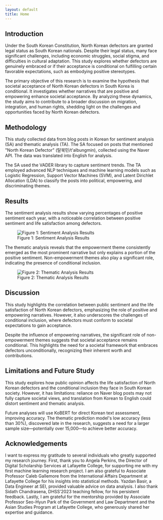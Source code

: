```yaml
---
layout: default
title: Home
---
```


<!-- Introduction Section -->
<section id="introduction" class="section bg-light">
  <div class="container">
    <h2>Introduction</h2>
    <p>
      Under the South Korean Constitution, North Korean defectors are granted legal status as South Korean nationals. Despite their legal status, many face significant challenges, including economic struggles, social stigma, and difficulties in cultural adaptation. This study explores whether defectors are genuinely embraced or if their acceptance is conditional on fulfilling certain favorable expectations, such as embodying positive stereotypes.
    </p>
    <p>
      The primary objective of this research is to examine the hypothesis that societal acceptance of North Korean defectors in South Korea is conditional. It investigates whether narratives that are positive and empowering enhance societal acceptance. By analyzing these dynamics, the study aims to contribute to a broader discussion on migration, integration, and human rights, shedding light on the challenges and opportunities faced by North Korean defectors.
    </p>
  </div>
</section>

<!-- Methodology Section -->
<!-- Methodology Section -->
<section id="methodology" class="section bg-gray">
  <div class="container">
    <h2>Methodology</h2>
    <p>
      This study collected data from blog posts in Korean for sentiment analysis (SA) and thematic analysis (TA). The SA focused on posts that mentioned "North Korean Defector" (탈북민/t'albungmin), collected using the Naver API. The data was translated into English for analysis.
    </p>
    <p>
      The SA used the VADER library to capture sentiment trends. The TA employed advanced NLP techniques and machine learning models such as Logistic Regression, Support Vector Machines (SVM), and Latent Dirichlet Allocation (LDA) to classify the posts into political, empowering, and discriminating themes.
    </p>
  </div>
</section>

<!-- Results Section -->
<section id="results" class="section bg-light">
  <div class="container">
    <h2>Results</h2>
    <p>
      The sentiment analysis results show varying percentages of positive sentiment each year, with a noticeable correlation between positive sentiment and life satisfaction among defectors.
    </p>
    <div class="figure-container">
      <figure>
        <img src="/defectorinclusion/assets/images/figure1.png" alt="Figure 1: Sentiment Analysis Results" class="figure-image">
        <figcaption>Figure 1: Sentiment Analysis Results</figcaption>
      </figure>
    </div>
    <p>
      The thematic analysis reveals that the empowerment theme consistently emerged as the most prominent narrative but only explains a portion of the positive sentiment. Non-empowerment themes also play a significant role, indicating the presence of conditional inclusion.
    </p>
    <div class="figure-container">
      <figure>
        <img src="/defectorinclusion/assets/images/figure2.png" alt="Figure 2: Thematic Analysis Results" class="figure-image">
        <figcaption>Figure 2: Thematic Analysis Results</figcaption>
      </figure>
    </div>
  </div>
</section>

<!-- Discussion Section -->
<section id="discussion" class="section bg-gray">
  <div class="container">
    <h2>Discussion</h2>
    <p>
      This study highlights the correlation between public sentiment and the life satisfaction of North Korean defectors, emphasizing the role of positive and empowering narratives. However, it also underscores the challenges of conditional inclusion, where defectors must conform to societal expectations to gain acceptance.
    </p>
    <p>
      Despite the influence of empowering narratives, the significant role of non-empowerment themes suggests that societal acceptance remains conditional. This highlights the need for a societal framework that embraces defectors unconditionally, recognizing their inherent worth and contributions.
    </p>
  </div>
</section>

<!-- Limits Section -->
<section id="limits" class="section bg-light">
  <div class="container">  
    <h2>Limitations and Future Study</h2>
    <p>This study explores how public opinion affects the life satisfaction of North Korean defectors and the conditional inclusion they face in South Korean society. However, it has limitations: reliance on Naver blog posts may not fully capture societal views, and translation from Korean to English could distort sentiment and thematic analysis.</p>
    <p>Future analyses will use KoBERT for direct Korean text assessment, improving accuracy. The thematic prediction model's low accuracy (less than 30%), discovered late in the research, suggests a need for a larger sample size—potentially over 15,000—to achieve better accuracy.</p>
  </div>
</section>

<!-- Acknowledgements Section -->
<section id="acknowledgements" class="section bg-light">
  <div class="container">
    <h2>Acknowledgements</h2>
    <p>
      I want to express my gratitude to several individuals who greatly supported my research journey. First, thank you to Angela Perkins, the Director of Digital Scholarship Services at Lafayette College, for supporting me with my first machine learning research project. I am also grateful to Associate Professor Caleb Gallemore from the International Affairs Department at Lafayette College for his insights into statistical methods. Yazdan Basir, a Data Engineer at SEI, provided valuable advice on data analysis. I also thank Sidath Chandrasena, DHSS’2023 teaching fellow, for his persistent feedback. Lastly, I am grateful for the mentorship provided by Associate Professor Seo-Hyun Park of the Government and Law Department and the Asian Studies Program at Lafayette College, who generously shared her expertise and guidance.
    </p>
  </div>
</section>
